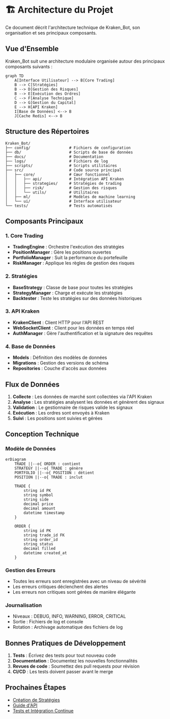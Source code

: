 # 🏗️ Architecture du Projet

Ce document décrit l'architecture technique de Kraken_Bot, son organisation et ses principaux composants.

## Vue d'Ensemble

Kraken_Bot suit une architecture modulaire organisée autour des principaux composants suivants :

```mermaid
graph TD
    A[Interface Utilisateur] --> B[Core Trading]
    B --> C[Stratégies]
    B --> D[Gestion des Risques]
    B --> E[Exécution des Ordres]
    C --> F[Analyse Technique]
    D --> G[Gestion du Capital]
    E --> H[API Kraken]
    I[Base de Données] <--> B
    J[Cache Redis] <--> B
```

## Structure des Répertoires

```
Kraken_Bot/
├── config/                 # Fichiers de configuration
├── db/                     # Scripts de base de données
├── docs/                   # Documentation
├── logs/                   # Fichiers de log
├── scripts/                # Scripts utilitaires
├── src/                    # Code source principal
│   ├── core/               # Cœur fonctionnel
│   │   ├── api/            # Intégration API Kraken
│   │   ├── strategies/     # Stratégies de trading
│   │   ├── risk/           # Gestion des risques
│   │   └── utils/          # Utilitaires
│   ├── ml/                 # Modèles de machine learning
│   └── ui/                 # Interface utilisateur
└── tests/                  # Tests automatisés
```

## Composants Principaux

### 1. Core Trading

- **TradingEngine** : Orchestre l'exécution des stratégies
- **PositionManager** : Gère les positions ouvertes
- **PortfolioManager** : Suit la performance du portefeuille
- **RiskManager** : Applique les règles de gestion des risques

### 2. Stratégies

- **BaseStrategy** : Classe de base pour toutes les stratégies
- **StrategyManager** : Charge et exécute les stratégies
- **Backtester** : Teste les stratégies sur des données historiques

### 3. API Kraken

- **KrakenClient** : Client HTTP pour l'API REST
- **WebSocketClient** : Client pour les données en temps réel
- **AuthManager** : Gère l'authentification et la signature des requêtes

### 4. Base de Données

- **Models** : Définition des modèles de données
- **Migrations** : Gestion des versions de schéma
- **Repositories** : Couche d'accès aux données

## Flux de Données

1. **Collecte** : Les données de marché sont collectées via l'API Kraken
2. **Analyse** : Les stratégies analysent les données et génèrent des signaux
3. **Validation** : Le gestionnaire de risques valide les signaux
4. **Exécution** : Les ordres sont envoyés à Kraken
5. **Suivi** : Les positions sont suivies et gérées

## Conception Technique

### Modèle de Données

```mermaid
erDiagram
    TRADE ||--o{ ORDER : contient
    STRATEGY ||--o{ TRADE : génère
    PORTFOLIO ||--o{ POSITION : détient
    POSITION ||--o{ TRADE : inclut
    
    TRADE {
        string id PK
        string symbol
        string side
        decimal price
        decimal amount
        datetime timestamp
    }
    
    ORDER {
        string id PK
        string trade_id FK
        string order_id
        string status
        decimal filled
        datetime created_at
    }
```

### Gestion des Erreurs

- Toutes les erreurs sont enregistrées avec un niveau de sévérité
- Les erreurs critiques déclenchent des alertes
- Les erreurs non critiques sont gérées de manière élégante

### Journalisation

- Niveaux : DEBUG, INFO, WARNING, ERROR, CRITICAL
- Sortie : Fichiers de log et console
- Rotation : Archivage automatique des fichiers de log

## Bonnes Pratiques de Développement

1. **Tests** : Écrivez des tests pour tout nouveau code
2. **Documentation** : Documentez les nouvelles fonctionnalités
3. **Revues de code** : Soumettez des pull requests pour révision
4. **CI/CD** : Les tests doivent passer avant le merge

## Prochaines Étapes

- [Création de Stratégies](creating_strategies.md)
- [Guide d'API](../api_reference/overview.md)
- [Tests et Intégration Continue](testing.md)
